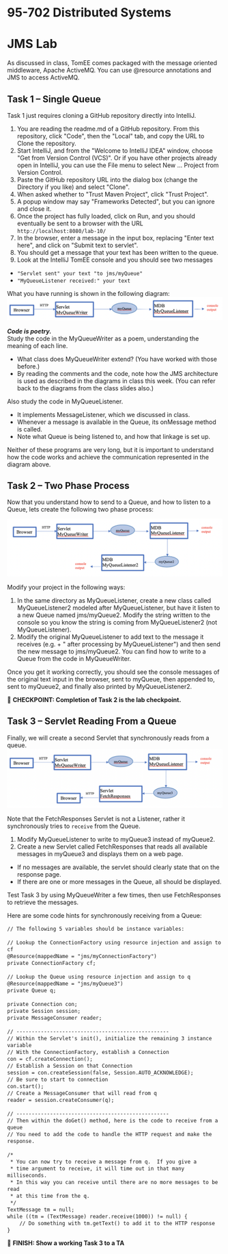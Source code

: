 # 95-702 Distributed Systems
# JMS Lab

As discussed in class, TomEE comes packaged with the message oriented middleware, Apache ActiveMQ.  You can use @resource annotations and JMS to access ActiveMQ.
## Task 1 – Single Queue

Task 1 just requires cloning a GitHub repository directly into IntelliJ.

1. You are reading the readme.md of a GitHub repository. From this repository, click "Code", then the "Local" tab, and copy the URL to Clone the repository.
2. Start IntelliJ, and from the "Welcome to IntelliJ IDEA" window, choose "Get from Version Control (VCS)".  Or if you have other projects already open in IntelliJ, you can use the File menu to select New ... Project from Version Control.
3. Paste the GitHub repository URL into the dialog box (change the Directory if you like) and select "Clone".
4. When asked whether to "Trust Maven Project", click "Trust Project".
5. A popup window may say "Frameworks Detected", but you can ignore and close it.
6. Once the project has fully loaded, click on Run, and you should eventually be sent to a browser with the URL `http://localhost:8080/lab-10/`
7. In the browser, enter a message in the input box, replacing "Enter text here", and click on "Submit text to servlet".
8. You should get a message that your text has been written to the queue.
9. Look at the IntelliJ TomEE console and you should see two messages
 - `"Servlet sent" your text "to jms/myQueue"`
 - `"MyQueueListener received:" your text`

What you have running is shown in the following diagram:
 ![Task 1 Flow](diagrams/task1.png)        

**_Code is poetry._**  
Study the code in the MyQueueWriter as a poem, understanding the meaning of each line.
 - What class does MyQueueWriter extend? (You have worked with those before.)  
 - By reading the comments and the code, note how the JMS architecture is used as described in the diagrams in class this week.  (You can refer back to the diagrams from the class slides also.)

Also study the code in MyQueueListener.
 - It implements MessageListener, which we discussed in class.  
 - Whenever a message is available in the Queue, its onMessage method is called.  
 - Note what Queue is being listened to, and how that linkage is set up.

Neither of these programs are very long, but it is important to understand how the code works and achieve the communication represented in the diagram above.

## Task 2 – Two Phase Process

Now that you understand how to send to a Queue, and how to listen to a Queue, lets create the following two phase process:

![Task 2 Flow](diagrams/task2.png)

Modify your project in the following ways:
1. In the same directory as MyQueueListener, create a new class called MyQueueListener2 modeled after MyQueueListener, but have it listen to a new Queue named jms/myQueue2. Modify the string written to the console so you know the string is coming from MyQueueListener2 (not MyQueueListener).
2. Modify the original MyQueueListener to add text to the message it receives (e.g. <received text> + " after processing by MyQueueListener") and then send the new message to jms/myQueue2. You can find how to write to a Queue from the code in MyQueueWriter.

Once you get it working correctly, you should see the console messages of the original text input in the browser, sent to myQueue, then appended to, sent to myQueue2, and finally also printed by MyQueueListener2.

:checkered_flag: **CHECKPOINT: Completion of Task 2 is the lab checkpoint.**

## Task 3 – Servlet Reading From a Queue

Finally, we will create a second Servlet that synchronously reads from a queue.
![Task 3 Flow](diagrams/task3.png)

Note that the FetchResponses Servlet is not a Listener, rather it synchronously tries to `receive` from the Queue.

1. Modify MyQueueListener to write to myQueue3 instead of myQueue2.
2. Create a new Servlet called FetchResponses that reads all available messages in myQueue3 and displays them on a web page.  
 - If no messages are available, the servlet should clearly state that on the response page.
 - If there are one or more messages in the Queue, all should be displayed.

 Test Task 3 by using MyQueueWriter a few times, then use FetchResponses to retrieve the messages.  

 Here are some code hints for synchronously receiving from a Queue:

```
// The following 5 variables should be instance variables:

// Lookup the ConnectionFactory using resource injection and assign to cf
@Resource(mappedName = "jms/myConnectionFactory")
private ConnectionFactory cf;

// Lookup the Queue using resource injection and assign to q
@Resource(mappedName = "jms/myQueue3")
private Queue q;

private Connection con;
private Session session;
private MessageConsumer reader;

// --------------------------------------------------
// Within the Servlet's init(), initialize the remaining 3 instance variable
// With the ConnectionFactory, establish a Connection
con = cf.createConnection();
// Establish a Session on that Connection
session = con.createSession(false, Session.AUTO_ACKNOWLEDGE);
// Be sure to start to connection
con.start();
// Create a MessageConsumer that will read from q
reader = session.createConsumer(q);

// --------------------------------------------------
// Then within the doGet() method, here is the code to receive from a queue
// You need to add the code to handle the HTTP request and make the response.

/*
 * You can now try to receive a message from q.  If you give a
 * time argument to receive, it will time out in that many milliseconds.
 * In this way you can receive until there are no more messages to be read
 * at this time from the q.
 */
TextMessage tm = null;
while ((tm = (TextMessage) reader.receive(1000)) != null) {
    // Do something with tm.getText() to add it to the HTTP response
}

```
:checkered_flag: **FINISH: Show a working Task 3 to a TA**
